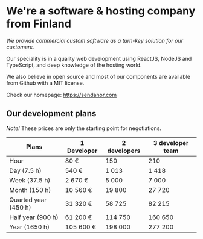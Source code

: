 # We're a software & hosting company from Finland

*We provide commercial custom software as a turn-key solution for our customers.*

Our speciality is in a quality web development using ReactJS, NodeJS and TypeScript, and deep knowledge of the hosting world.

We also believe in open source and most of our components are available from Github with a MIT license.

Check our homepage: https://sendanor.com

## Our development plans

*Note!* These prices are only the starting point for negotiations.

| Plans                | 1 Developer   | 2 developers  | 3 developer team  |
| -------------------- | ------------- | ------------- | ----------------- |
| Hour                 | 80 €          | 150           | 210               |
| Day (7.5 h)          | 540 €         | 1 013         | 1 418             |
| Week (37.5 h)        | 2 670 €       | 5 000         | 7 000             |
| Month (150 h)        | 10 560 €      | 19 800        | 27 720            |
| Quarted year (450 h) | 31 320 €      | 58 725        | 82 215            |
| Half year (900 h)    | 61 200 €      | 114 750       | 160 650           |
| Year (1650 h)        | 105 600 €     | 198 000       | 277 200           |

